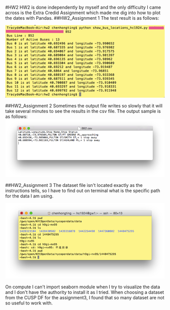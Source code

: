 #HW2
HW2 is done independently by myself and the only difficulty I came across is the Extra Credid Assignment which made me dig into how to plot the dates with Pandas.
##HW2_Assignment 1
The test result is as follows:

![Screenshot 1 Assignment 1: run result](hw2_SS1.png)

##HW2_Assignment 2
Sometimes the output file writes so slowly that it will take several minutes to see the results in the csv file. 
The output sample is as follows:
![Screenshot 1 Assignment 1: outfile](hw2_SS2.png)

##HW2_Assignment 3
The dataset file isn't located exactly as the instructions tells, so I have to find out on terminal what is the specific path for the data I am using.

![Screenshot 1 Assignment 1: find the data](hw2_SS3.png)

On compute I can't import seaborn module when I try to visualize the data and I don't have the authority to install it as I tried. When choosing a dataset from the CUSP DF for the assignment3, I found that so many dataset are not so useful to work with.
